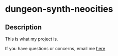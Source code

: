 # dungeon-synth-neocities

## Description
This is what my project is.

If you have questions or concerns, email me [here](awren.nuit@gmail.com)
